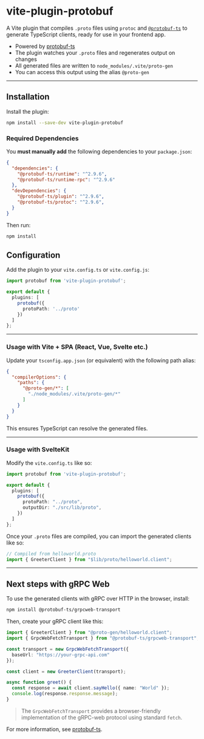 # vite-plugin-protobuf

A Vite plugin that compiles `.proto` files using `protoc` and [`@protobuf-ts`](https://github.com/timostamm/protobuf-ts) to generate TypeScript clients, ready for use in your frontend app.

- Powered by [protobuf-ts](https://github.com/timostamm/protobuf-ts)
- The plugin watches your `.proto` files and regenerates output on changes
- All generated files are written to `node_modules/.vite/proto-gen`
- You can access this output using the alias `@proto-gen`

---

## Installation

Install the plugin:

```bash
npm install --save-dev vite-plugin-protobuf
```

### Required Dependencies

You **must manually add** the following dependencies to your `package.json`:

```json
{
  "dependencies": {
    "@protobuf-ts/runtime": "^2.9.6",
    "@protobuf-ts/runtime-rpc": "^2.9.6"
  },
  "devDependencies": {
    "@protobuf-ts/plugin": "^2.9.6",
    "@protobuf-ts/protoc": "^2.9.6",
  }
}
```

Then run:

```bash
npm install
```

## Configuration

Add the plugin to your `vite.config.ts` or `vite.config.js`:

```ts
import protobuf from 'vite-plugin-protobuf';

export default {
  plugins: [
    protobuf({
      protoPath: '../proto'
    })
  ]
};
```
---

### Usage with Vite + SPA (React, Vue, Svelte etc.)

Update your `tsconfig.app.json` (or equivalent) with the following path alias:

```json
{
  "compilerOptions": {
    "paths": {
      "@proto-gen/*": [
        "./node_modules/.vite/proto-gen/*"
      ]
    }
  }
}
```

This ensures TypeScript can resolve the generated files.

---

### Usage with SvelteKit

Modify the `vite.config.ts` like so:

```ts
import protobuf from 'vite-plugin-protobuf';

export default {
  plugins: [
    protobuf({
      protoPath: "../proto",
      outputDir: "./src/lib/proto",
    })
  ]
};
```

Once your `.proto` files are compiled, you can import the generated clients like so:

```ts
// Compiled from helloworld.proto
import { GreeterClient } from "$lib/proto/helloworld.client";
```

---

## Next steps with gRPC Web

To use the generated clients with gRPC over HTTP in the browser, install:

```bash
npm install @protobuf-ts/grpcweb-transport
```

Then, create your gRPC client like this:

```ts
import { GreeterClient } from "@proto-gen/helloworld.client";
import { GrpcWebFetchTransport } from "@protobuf-ts/grpcweb-transport";

const transport = new GrpcWebFetchTransport({
  baseUrl: "https://your-grpc-api.com"
});

const client = new GreeterClient(transport);

async function greet() {
  const response = await client.sayHello({ name: "World" });
  console.log(response.response.message);
}
```

> The `GrpcWebFetchTransport` provides a browser-friendly implementation of the gRPC-web protocol using standard `fetch`.

For more information, see [protobuf-ts](https://github.com/timostamm/protobuf-ts).
